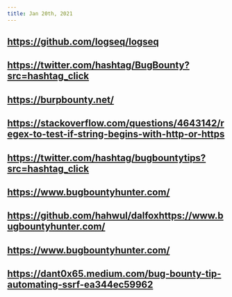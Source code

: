 ```yaml
---
title: Jan 20th, 2021
---
```


## https://github.com/logseq/logseq
## https://twitter.com/hashtag/BugBounty?src=hashtag_click
##
## https://burpbounty.net/
## https://stackoverflow.com/questions/4643142/regex-to-test-if-string-begins-with-http-or-https
## https://twitter.com/hashtag/bugbountytips?src=hashtag_click
## https://www.bugbountyhunter.com/
##
## https://github.com/hahwul/dalfoxhttps://www.bugbountyhunter.com/
##
## https://www.bugbountyhunter.com/
## https://dant0x65.medium.com/bug-bounty-tip-automating-ssrf-ea344ec59962
